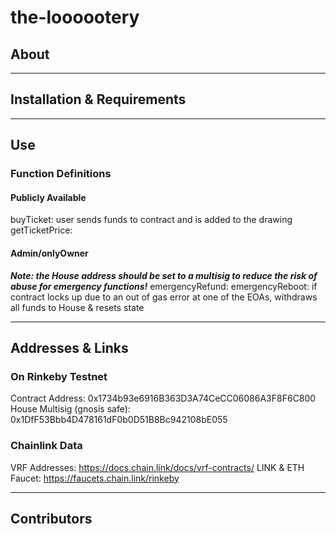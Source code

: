 # the-loooootery

## About


---

## Installation & Requirements


---

## Use

### Function Definitions
#### Publicly Available
buyTicket: user sends funds to contract and is added to the drawing
getTicketPrice: 

#### Admin/onlyOwner 
  ***Note: the House address should be set to a multisig to reduce the risk of abuse for emergency functions!***
emergencyRefund: 
emergencyReboot: if contract locks up due to an out of gas error at one of the EOAs, withdraws all funds to House & resets state


---

## Addresses & Links

### On Rinkeby Testnet
Contract Address: 0x1734b93e6916B363D3A74CeCC06086A3F8F6C800  
House Multisig (gnosis safe): 0x1DfF53Bbb4D478161dF0b0D51B8Bc942108bE055

### Chainlink Data
VRF Addresses: https://docs.chain.link/docs/vrf-contracts/
LINK & ETH Faucet: https://faucets.chain.link/rinkeby

---

## Contributors
